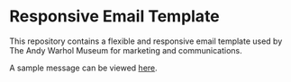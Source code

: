 # Responsive Email Template

This repository contains a flexible and responsive email template used by The Andy Warhol Museum for marketing and communications.

A sample message can be viewed [here](http://exhibitions.warhol.org/eblasts/2015-04-29-May_at_The_Warhol/).
